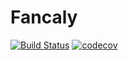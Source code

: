 # Fancaly

[![Build Status](https://travis-ci.org/flammel/fancaly.svg?branch=master)](https://travis-ci.org/flammel/fancaly)
[![codecov](https://codecov.io/gh/flammel/fancaly/branch/master/graph/badge.svg)](https://codecov.io/gh/flammel/fancaly)
